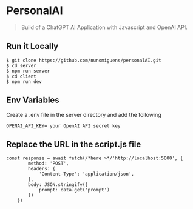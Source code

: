 # PersonalAI

> Build of a ChatGPT AI Application with Javascript and OpenAI API.

## Run it Locally

```
$ git clone https://github.com/nunomiguens/personalAI.git
$ cd server
$ npm run server
$ cd client
$ npm run dev
```

## Env Variables

Create a .env file in the server directory and add the following

```
OPENAI_API_KEY= your OpenAI API secret key
```

## Replace the URL in the script.js file
```
const response = await fetch(/*here >*/'http://localhost:5000', {
        method: 'POST',
        headers: {
            'Content-Type': 'application/json',
        },
        body: JSON.stringify({
            prompt: data.get('prompt')
        })
    })
```
